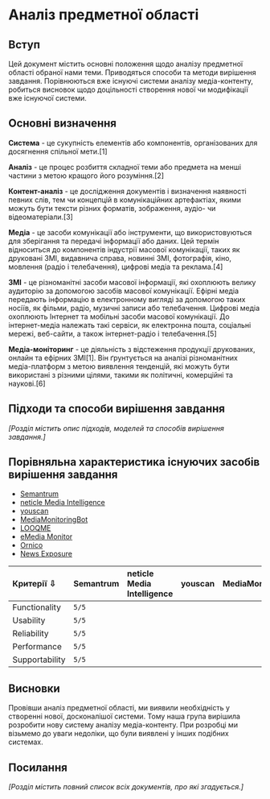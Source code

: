 # Аналіз предметної області

## Вступ

Цей документ містить основні положення щодо аналізу предметної області обраної нами теми. Приводяться способи та методи вирішення завдання. Порівнюються вже існуючі системи аналізу медіа-контенту, робиться висновок щодо доцільності створення нової чи модифікації вже існуючої системи. 

## Основні визначення

**Система** - це сукупність елементів або компонентів, організованих для досягнення спільної мети.[1]

**Аналіз** - це процес розбиття складної теми або предмета на менші частини з метою кращого його розуміння.[2]

**Контент-аналіз** - це дослідження документів і визначення наявності певних слів, тем чи концепцій в комунікаційних артефактіах, якими можуть бути тексти різних форматів, зображення, аудіо- чи відеоматеріали.[3]  

**Медіа** - це засоби комунікації або інструменти, що використовуються для зберігання та передачі інформації або даних. Цей термін відноситься до компонентів індустрії масової комунікації, таких як друковані ЗМІ, видавнича справа, новинні ЗМІ, фотографія, кіно, мовлення (радіо і телебачення), цифрові медіа та реклама.[4]

**ЗМІ** - це різноманітні засоби масової інформації, які охоплюють велику аудиторію за допомогою засобів масової комунікації. Ефірні медіа передають інформацію в електронному вигляді за допомогою таких носіїв, як фільми, радіо, музичні записи або телебачення. Цифрові медіа охоплюють Інтернет та мобільні засоби масової комунікації. До інтернет-медіа належать такі сервіси, як електронна пошта, соціальні мережі, веб-сайти, а також інтернет-радіо і телебачення.[5]

**Медіа-моніторинг** - це діяльність з відстеження продукції друкованих, онлайн та ефірних ЗМІ[1]. Він ґрунтується на аналізі різноманітних медіа-платформ з метою виявлення тенденцій, які можуть бути використані з різними цілями, такими як політичні, комерційні та наукові.[6]

## Підходи та способи вирішення завдання

*[Розділ містить опис підходів, моделей та способів вирішення завдання.]*

## Порівняльна характеристика існуючих засобів вирішення завдання

- [Semantrum](https://promo.semantrum.net/uk/golovna/)
- [neticle Media Intelligence](https://neticle.com/mediaintelligence/hu/)
- [youscan](https://youscan.io/)
- [MediaMonitoringBot](https://mediamonitoringbot.com)
- [LOOQME](https://www.looqme.io/ru)
- [eMedia Monitor](https://www.emediamonitor.net/en/)
- [Ornico](https://website.ornico.co.za)
- [News Exposure](https://www.newsexposure.com)

|Критерії ⇩| Semantrum| neticle Media Intelligence| youscan | MediaMonitoringBot | LOOQME      | eMedia Monitor | Ornico | News Exposure |
|:--|:--|:--|:--|:--|:--|:--|:--|:--|
| Functionality | `5/5` |  |  |  |  |  |  |  |
| Usability | `5/5` |  |  |  |  |  |  |  |
| Reliability | `5/5` |  |  |  |  |  |  |  |
| Performance | `5/5` |  |  |  |  |  |  |  |
| Supportability | `5/5` |  |  |  |  |  |  |  |


## Висновки

Провівши аналіз предметної області, ми виявили необхідність у створенні нової, досконалішої системи. Тому наша група вирішила розробити нову систему аналізу медіа-контенту. При розробці ми візьмемо до уваги недоліки, що були виявлені у інших подібних системах.

## Посилання

*[Розділ містить повний список всіх документів, про які згадується.]*
